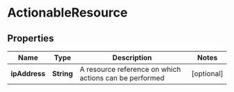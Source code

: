 # ActionableResource

## Properties
Name | Type | Description | Notes
------------ | ------------- | ------------- | -------------
**ipAddress** | **String** | A resource reference on which actions can be performed |  [optional]
